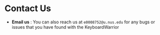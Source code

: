 # Contact Us

* **Email us** : You can also reach us at `e0008752@u.nus.edu` for any bugs or issues that you have found with the KeyboardWarrior
